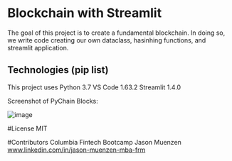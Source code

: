 # Blockchain with Streamlit

The goal of this project is to create a fundamental blockchain.  In doing so, we write code creating our own 
dataclass, hasinhing functions, and streamlit application.


## Technologies (pip list)
This project uses Python 3.7
VS Code 1.63.2
Streamlit 1.4.0




Screenshot of PyChain Blocks:

![image](https://user-images.githubusercontent.com/89708427/151257794-434d1478-afb8-436b-bea4-d12a4a27c04b.png)



#License
MIT 

#Contributors 
Columbia Fintech Bootcamp
Jason Muenzen www.linkedin.com/in/jason-muenzen-mba-frm
